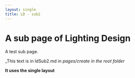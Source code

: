 ```yaml
---
layout: single
title: LD - sub2
---
```

# A sub page of Lighting Design



A test sub page.

_This text is in ldSub2.md in _pages/create in the root folder_

**It uses the single layout**
